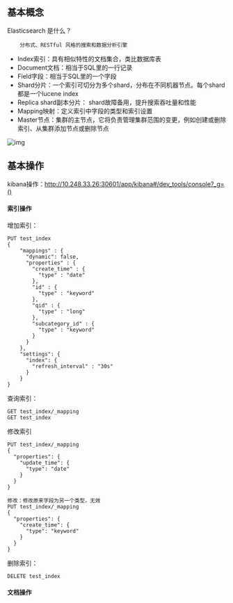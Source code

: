 ## 基本概念

Elasticsearch 是什么？

		分布式、RESTful 风格的搜索和数据分析引擎



- Index索引：具有相似特性的文档集合，类比数据库表
- Document文档：相当于SQL里的一行记录
- Field字段：相当于SQL里的一个字段
- Shard分片：一个索引可切分为多个shard，分布在不同机器节点。每个shard都是一个lucene index
- Replica shard副本分片： shard故障备用，提升搜索吞吐量和性能
- Mapping映射：定义索引中字段的类型和索引设置
- Master节点：集群的主节点，它将负责管理集群范围的变更，例如创建或删除索引、从集群添加节点或删除节点

![img](https://upload-images.jianshu.io/upload_images/2400535-ed766630e41178c2.png?imageMogr2/auto-orient/strip|imageView2/2/w/617/format/webp)



## 基本操作

kibana操作：http://10.248.33.26:30601/app/kibana#/dev_tools/console?_g=()

#### 索引操作

增加索引：

```
PUT test_index
{
    "mappings" : {
      "dynamic": false,
      "properties" : {
        "create_time" : {
          "type" : "date"
        },
        "id" : {
          "type" : "keyword"
        },
        "qid" : {
          "type" : "long"
        },
        "subcategory_id" : {
          "type" : "keyword"
        }
      }
    },
    "settings": {
      "index": {
        "refresh_interval" : "30s"
      }
    }
}
```

查询索引：

```
GET test_index/_mapping
GET test_index
```

修改索引

```
PUT test_index/_mapping
{
  "properties": {
    "update_time": {
      "type": "date"
    }
  }
}

修改：修改原来字段为另一个类型，无效
PUT test_index/_mapping
{
  "properties": {
    "create_time": {
      "type": "keyword"
    }
  }
}

```

删除索引：

```
DELETE test_index
```



#### 文档操作
